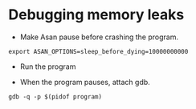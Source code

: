 Debugging memory leaks
======================

* Make Asan pause before crashing the program.
```
export ASAN_OPTIONS=sleep_before_dying=10000000000
```

* Run the program


* When the program pauses, attach gdb.
```
gdb -q -p $(pidof program)
```
